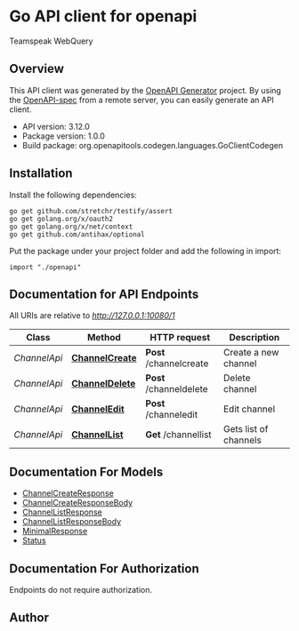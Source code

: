 # Go API client for openapi

Teamspeak WebQuery

## Overview
This API client was generated by the [OpenAPI Generator](https://openapi-generator.tech) project.  By using the [OpenAPI-spec](https://www.openapis.org/) from a remote server, you can easily generate an API client.

- API version: 3.12.0
- Package version: 1.0.0
- Build package: org.openapitools.codegen.languages.GoClientCodegen

## Installation

Install the following dependencies:

```shell
go get github.com/stretchr/testify/assert
go get golang.org/x/oauth2
go get golang.org/x/net/context
go get github.com/antihax/optional
```

Put the package under your project folder and add the following in import:

```golang
import "./openapi"
```

## Documentation for API Endpoints

All URIs are relative to *http://127.0.0.1:10080/1*

Class | Method | HTTP request | Description
------------ | ------------- | ------------- | -------------
*ChannelApi* | [**ChannelCreate**](docs/ChannelApi.md#channelcreate) | **Post** /channelcreate | Create a new channel
*ChannelApi* | [**ChannelDelete**](docs/ChannelApi.md#channeldelete) | **Post** /channeldelete | Delete channel
*ChannelApi* | [**ChannelEdit**](docs/ChannelApi.md#channeledit) | **Post** /channeledit | Edit channel
*ChannelApi* | [**ChannelList**](docs/ChannelApi.md#channellist) | **Get** /channellist | Gets list of channels


## Documentation For Models

 - [ChannelCreateResponse](docs/ChannelCreateResponse.md)
 - [ChannelCreateResponseBody](docs/ChannelCreateResponseBody.md)
 - [ChannelListResponse](docs/ChannelListResponse.md)
 - [ChannelListResponseBody](docs/ChannelListResponseBody.md)
 - [MinimalResponse](docs/MinimalResponse.md)
 - [Status](docs/Status.md)


## Documentation For Authorization

 Endpoints do not require authorization.



## Author



